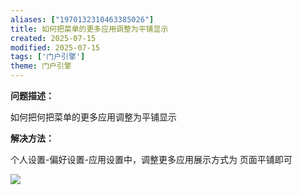 ```yaml
---
aliases: ["1970132310463385026"]
title: 如何把菜单的更多应用调整为平铺显示
created: 2025-07-15
modified: 2025-07-15
tags: ['门户引擎']
theme: 门户引擎
---
```


**问题描述：**

如何把何把菜单的更多应用调整为平铺显示

**解决方法：**

个人设置-偏好设置-应用设置中，调整更多应用展示方式为 页面平铺即可

![](aed65cf00c64000adeb6c0ca94687b53.jpg)